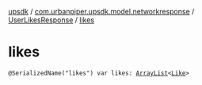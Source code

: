 [upsdk](../../index.md) / [com.urbanpiper.upsdk.model.networkresponse](../index.md) / [UserLikesResponse](index.md) / [likes](./likes.md)

# likes

`@SerializedName("likes") var likes: `[`ArrayList`](https://developer.android.com/reference/java/util/ArrayList.html)`<`[`Like`](../-like/index.md)`>`
